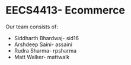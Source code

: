 # EECS4413- Ecommerce
Our team consists of:
* Siddharth Bhardwaj- sid16
* Arshdeep Saini- assaini
* Rudra Sharma- rpsharma
* Matt Walker- mattwalk
